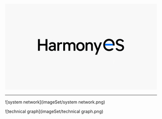 ![logo.pic](imageSet/logo.pic.jpg)

---

![system network](imageSet/system network.png)

![technical graph](imageSet/technical graph.png)
